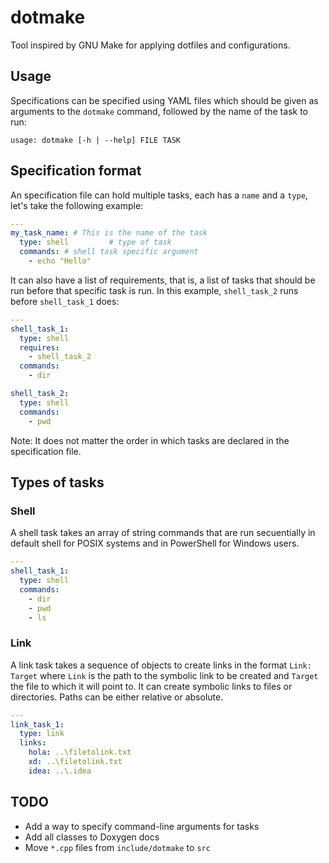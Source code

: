 # dotmake

Tool inspired by GNU Make for applying dotfiles and configurations.

## Usage

Specifications can be specified using YAML files which should be given as arguments to the `dotmake` command, followed
by the name of the task to run:

```shell
usage: dotmake [-h | --help] FILE TASK
```

## Specification format

An specification file can hold multiple tasks, each has a `name` and a `type`, let's take the following example:

```yaml
---
my_task_name: # This is the name of the task
  type: shell         # type of task
  commands: # shell task specific argument
    - echo "Hello"
```

It can also have a list of requirements, that is, a list of tasks that should be run before that specific task is run.
In this example, `shell_task_2` runs before `shell_task_1` does:

```yaml
---
shell_task_1:
  type: shell
  requires:
    - shell_task_2
  commands:
    - dir

shell_task_2:
  type: shell
  commands:
    - pwd
```

Note: It does not matter the order in which tasks are declared in the specification file.

## Types of tasks

### Shell

A shell task takes an array of string commands that are run secuentially in default shell for POSIX systems and in
PowerShell for Windows users.

```yaml
---
shell_task_1:
  type: shell
  commands:
    - dir
    - pwd
    - ls
```

### Link

A link task takes a sequence of objects to create links in the format `Link: Target` where `Link` is the path to the
symbolic link to be created and `Target` the file to which it will point to. It can create symbolic links to files or
directories. Paths can be either relative or absolute.

```yaml
---
link_task_1:
  type: link
  links:
    hola: ..\filetolink.txt
    xd: ..\filetolink.txt
    idea: ..\.idea
```

## TODO

- Add a way to specify command-line arguments for tasks
- Add all classes to Doxygen docs
- Move `*.cpp` files from `include/dotmake` to `src`
